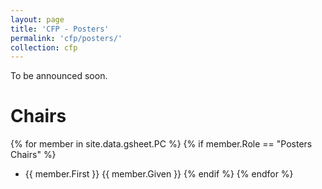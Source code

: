 ```yaml
---
layout: page
title: 'CFP - Posters'
permalink: 'cfp/posters/'
collection: cfp
---
```


To be announced soon.

<!--
# Important Dates

# Submission

# Poster Presentation

# Contact

# Posters Co-Chairs
-->

# Chairs

{% for member in site.data.gsheet.PC %}
  {% if member.Role == "Posters Chairs" %}
- {{ member.First }} {{ member.Given }}
  {% endif %}
{% endfor %}
